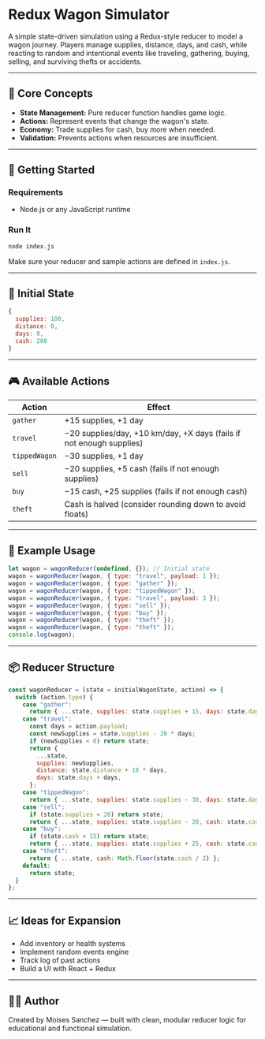 # Redux Wagon Simulator

A simple state-driven simulation using a Redux-style reducer to model a wagon journey. Players manage supplies, distance, days, and cash, while reacting to random and intentional events like traveling, gathering, buying, selling, and surviving thefts or accidents.

---

## 🧠 Core Concepts

- **State Management:** Pure reducer function handles game logic.
- **Actions:** Represent events that change the wagon's state.
- **Economy:** Trade supplies for cash, buy more when needed.
- **Validation:** Prevents actions when resources are insufficient.

---

## 🚀 Getting Started

### Requirements

- Node.js or any JavaScript runtime

### Run It

```bash
node index.js
```

Make sure your reducer and sample actions are defined in `index.js`.

---

## 🧩 Initial State

```js
{
  supplies: 100,
  distance: 0,
  days: 0,
  cash: 200
}
```

---

## 🎮 Available Actions

| Action        | Effect                                                               |
| ------------- | -------------------------------------------------------------------- |
| `gather`      | +15 supplies, +1 day                                                 |
| `travel`      | −20 supplies/day, +10 km/day, +X days (fails if not enough supplies) |
| `tippedWagon` | −30 supplies, +1 day                                                 |
| `sell`        | −20 supplies, +5 cash (fails if not enough supplies)                 |
| `buy`         | −15 cash, +25 supplies (fails if not enough cash)                    |
| `theft`       | Cash is halved (consider rounding down to avoid floats)              |

---

## 🧪 Example Usage

```js
let wagon = wagonReducer(undefined, {}); // Initial state
wagon = wagonReducer(wagon, { type: "travel", payload: 1 });
wagon = wagonReducer(wagon, { type: "gather" });
wagon = wagonReducer(wagon, { type: "tippedWagon" });
wagon = wagonReducer(wagon, { type: "travel", payload: 3 });
wagon = wagonReducer(wagon, { type: "sell" });
wagon = wagonReducer(wagon, { type: "buy" });
wagon = wagonReducer(wagon, { type: "theft" });
wagon = wagonReducer(wagon, { type: "theft" });
console.log(wagon);
```

---

## 📦 Reducer Structure

```js
const wagonReducer = (state = initialWagonState, action) => {
  switch (action.type) {
    case "gather":
      return { ...state, supplies: state.supplies + 15, days: state.days + 1 };
    case "travel":
      const days = action.payload;
      const newSupplies = state.supplies - 20 * days;
      if (newSupplies < 0) return state;
      return {
        ...state,
        supplies: newSupplies,
        distance: state.distance + 10 * days,
        days: state.days + days,
      };
    case "tippedWagon":
      return { ...state, supplies: state.supplies - 30, days: state.days + 1 };
    case "sell":
      if (state.supplies < 20) return state;
      return { ...state, supplies: state.supplies - 20, cash: state.cash + 5 };
    case "buy":
      if (state.cash < 15) return state;
      return { ...state, supplies: state.supplies + 25, cash: state.cash - 15 };
    case "theft":
      return { ...state, cash: Math.floor(state.cash / 2) };
    default:
      return state;
  }
};
```

---

## 📈 Ideas for Expansion

- Add inventory or health systems
- Implement random events engine
- Track log of past actions
- Build a UI with React + Redux

---

## 👨‍💻 Author

Created by Moises Sanchez — built with clean, modular reducer logic for educational and functional simulation.
